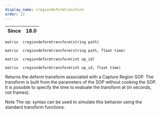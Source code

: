```yaml
---
display_name: cregiondeformtransform
order: 22
---
```

| Since | 18.0 |
| --- | --- |

`matrix  cregiondeformtransform(string path)`

`matrix  cregiondeformtransform(string path, float time)`

`matrix  cregiondeformtransform(int op_id)`

`matrix  cregiondeformtransform(int op_id, float time)`

Returns the deform transform associated with a Capture Region SOP.
The transform is built from the parameters of the SOP without cooking the SOP.
It is possible to specify the time to evaluate the transform at (in seconds, not frames).

Note
The op: syntax can be used to simulate this behavior using the standard transform functions.
